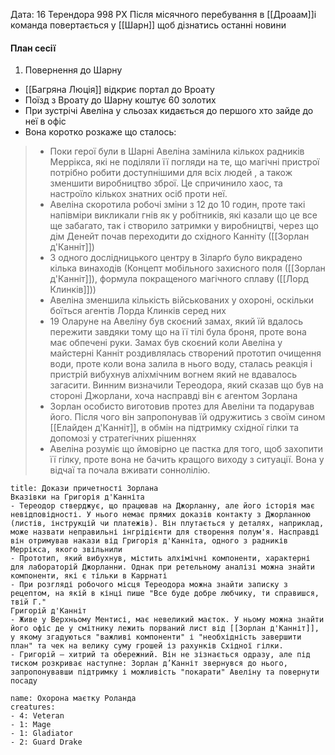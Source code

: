 Дата: 16 Терендора 998 РХ
Після місячного перебування в [[Дроаам]]і команда повертається у [[Шарн]] щоб дізнатись останні новини

#### План сесії
1. Повернення до Шарну 
- [[Багряна Люція]] відкриє портал до Вроату
- Поїзд з Вроату до Шарну коштує 60 золотих
- При зустрічі Авеліна у сльозах кидається до першого хто зайде до неї в офіс
- Вона коротко розкаже що сталось:
> - Поки герої були в Шарні Авеліна замінила кількох радників Меррікса, які не поділяли її погляди на те, що магічні пристрої потрібно робити доступнішими для всіх людей , а також зменшити виробництво зброї. Це спричинило хаос, та настроїло кількох знатних осіб проти неї.
> - Авеліна скоротила робочі зміни з 12 до 10 годин, проте такі напівміри викликали гнів як у робітників, які казали що це все ще забагато, так і створило затримки у виробництві, через що дім Денейт почав переходити до східного Канніту ([[Зорлан д'Канніт]])
> - З одного дослідницького центру в Зіларґо було викрадено кілька винаходів (Концепт мобільного захисного поля ([[Зорлан д'Канніт]]), формула покращеного магічного сплаву ([[Лорд Клинків]]))
> - Авеліна зменшила кількість військованих у охороні, оскільки боїться агентів Лорда Клинків серед них
> - 19 Оларуне на Авеліну був скоєний замах, який їй вдалось пережити завдяки тому що на її тілі була броня, проте вона має обпечені руки. Замах був скоєний коли Авеліна у майстерні Канніт роздивлялась створений прототип очищення води, проте коли вона залила в нього воду, сталась реакція і пристрій вибухнув аліхмічним вогнем який не вдавалось загасити. Винним визначили Тереодора, який сказав що був на стороні Джорлани, хоча насправді він є агентом Зорлана
> - Зорлан особисто виготовив протез для Авеліни та подарував його. Після чого він запропонував їй одружитись з своїм сином [[Елайден д'Канніт]], в обмін на підтримку східної гілки та допомозі у стратегічних рішеннях
> - Авеліна розуміє що ймовірно це пастка для того, щоб захопити її гілку, проте вона не бачить кращого виходу з ситуації. Вона у відчаї та почала вживати соннолілію.

```ad-note
title: Докази причетності Зорлана
Вказівки на Григорія д'Канніта
- Тереодор стверджує, що працював на Джорланну, але його історія має невідповідності. У нього немає прямих доказів контакту з Джорланною (листів, інструкцій чи платежів). Він плутається у деталях, наприклад, може назвати неправильні інгрідієнти для створення полум'я. Насправді він отримував накази від Григорія д'Канніта, одного з радників Меррікса, якого звільнили
- Прототип, який вибухнув, містить алхімічні компоненти, характерні для лабораторій Джорланни. Однак при ретельному аналізі можна знайти компоненти, які є тільки в Каррнаті
- При розгляді робочого місця Тереодора можна знайти записку з рецептом, на якій в кінці пише "Все буде добре любчику, ти справишся, твій Г."
Григорій д'Канніт
- Живе у Верхньому Ментисі, має невеликий маєток. У ньому можна знайти його офіс де у смітнику лежить порваний лист від [[Зорлан д'Канніт]], у якому згадуються "важливі компоненти" і "необхідність завершити план" та чек на велику суму грошей із рахунків Східної гілки.
- Григорій – хитрий та обережний. Він не зізнається одразу, але під тиском розкриває наступне: Зорлан д’Канніт звернувся до нього, запропонувавши підтримку і можливість "покарати" Авеліну та повернути посаду
```
```encounter
name: Охорона маєтку Роланда
creatures:
- 4: Veteran 
- 1: Mage
- 1: Gladiator
- 2: Guard Drake
```